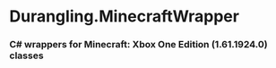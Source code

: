 # Durangling.MinecraftWrapper

### C# wrappers for Minecraft: Xbox One Edition (1.61.1924.0) classes